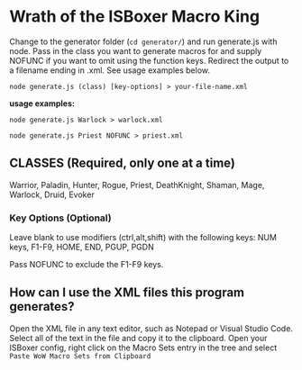 # Wrath of the ISBoxer Macro King

Change to the generator folder (`cd generator/`) and run generate.js with node.  Pass in the class you want to generate macros for and supply NOFUNC if you want to omit using the function keys.  Redirect the output to a filename ending in .xml.  See usage examples below.

`node generate.js (class) [key-options] > your-file-name.xml`

**usage examples:**

`node generate.js Warlock > warlock.xml`

`node generate.js Priest NOFUNC > priest.xml`

## CLASSES (Required, only one at a time)  
Warrior, Paladin, Hunter, Rogue, Priest, DeathKnight, Shaman, Mage, Warlock, Druid, Evoker

### Key Options (Optional)
Leave blank to use modifiers (ctrl,alt,shift) with the following keys:
NUM keys, F1-F9, HOME, END, PGUP, PGDN

Pass NOFUNC to exclude the F1-F9 keys.

## How can I use the XML files this program generates?

Open the XML file in any text editor, such as Notepad or Visual Studio Code.  Select all of the text in the file and copy it to the clipboard.  Open your ISBoxer config, right click on the Macro Sets entry in the tree and select `Paste WoW Macro Sets from Clipboard`

